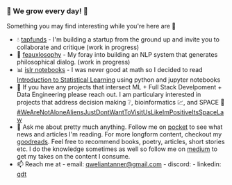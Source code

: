 ### :seedling: We grow every day! :seedling:


Something you may find interesting while you're here are :eyes:

- :droplet: [tapfunds](https://github.com/tapfunds) - I'm building a startup from the ground up and invite you to collaborate and critique (work in progress)
- 🧠 [feauxlosophy](https://github.com/qweliant/feauxlosphy) - My foray into building an NLP system that generates philosophical dialog. (work in progress)
- :bar_chart: [islr notebooks](https://github.com/qweliant/islr) - I was never good at math so I decided to read [Introduction to Statistical Learning](https://www.amazon.com/Introduction-Statistical-Learning-Applications-Statistics/dp/1461471370) using python and jupyter notebooks
- 👯 If you have any projects that intersect ML + Full Stack Develpoment + Data Engineering please reach out. I am particulary interested in projects that address decision making :grey_question:, bioinformatics :chart:, and SPACE :milky_way: [#WeAreNotAloneAliensJustDontWantToVisitUsLikeImPositiveItsSpaceLaw]()
- 💬 Ask me about pretty much anything. Follow me on [pocket](https://getpocket.com/@b95TdAb6g9359p3d50d386bd9fp0g2fv935c68N959P870Tk41255O9fB04qAe2a) to see what news and articles I'm reading. For more longform content, checkout my [goodreads](https://www.goodreads.com/review/list/96621682-qwelian-tanner?shelf=currently-reading). Feel free to recommend books, poetry, articles, short stories etc. I do the knowledge sometimes as well so follow me on [medium](https://medium.com/@qweliantanner) to get my takes on the content I consume. 
- 📫 Reach me at - email: <qweliantanner@gmail.com> - discord: <Qwelian> - linkedin: [qdt](https://www.linkedin.com/in/qdt/)
